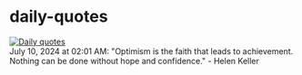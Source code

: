 # daily-quotes
[![Daily quotes](https://github.com/ceepu8/daily-quotes/actions/workflows/daily-quote.yml/badge.svg)](https://github.com/ceepu8/daily-quotes/actions/workflows/daily-quote.yml)<br/>
July 10, 2024 at 02:01 AM: "Optimism is the faith that leads to achievement. Nothing can be done without hope and confidence." - Helen Keller
